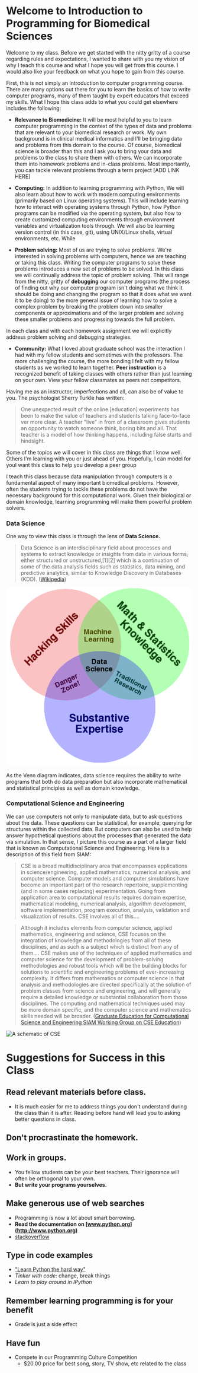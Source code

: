 # Welcome to Introduction to Programming for Biomedical Sciences

Welcome to my class. Before we get started with the nitty gritty of a course regarding rules and expectations, I wanted to share with you my vision of why I teach this course and what I hope you will get from this course. I would also like your feedback on what you hope to gain from this course.

First, this is not simply an introduction to computer programming course. There are many options out there for you to learn the basics of how to write computer programs, many of them taught by expert educators that exceed my skills. What I hope this class adds to what you could get elsewhere includes the following:

* **Relevance to Biomedicine:** It will be most helpful to you to learn computer programming in the context of the types of data and problems that are relevant to your biomedical research or work. My own background is in clinical medical informatics and I'll be bringing data and problems from this domain to the course. Of course, biomedical science is broader than this and I ask you to bring your data and problems to the class to share them with others. We can incorporate them into homework problems and in-class problems. Most importantly, you can tackle relevant problems through a term project [ADD LINK HERE]

* **Computing:** In addition to learning programming with Python, We will also learn about how to work with modern computing environments (primarily based on Linux operating systems). This will include learning how to interact with operating systems through Python, how Python programs can be modified via the operating system, but also how to create customized computing environments through environment variables and virtualization tools through. We will also be learning version control (in this case, git), using UNIX/Linux shells, virtual environments, etc. While

* **Problem solving:** Most of us are trying to solve problems. We're interested in solving problems with computers, hence we are teaching or taking this class. Writing the computer programs to solve these problems introduces a new set of problems to be solved. In this class we will continually address the topic of problem solving. This will range from the nitty, gritty of **debugging** our computer programs (the process of finding out why our computer program isn't doing what we think it should be doing and changing the program so that it does what we want it to be doing) to the more general issue of learning how to solve a complex problem by breaking the problem down into smaller components or approximations and of the larger problem and solving these smaller problems and progressing towards the full problem.

In each class and with each homework assignment we will explicitly address problem solving and debugging strategies.

* **Community:** What I loved about graduate school was the interaction I had with my fellow students and sometimes with the professors. The more challenging the course, the more bonding I felt with my fellow students as we worked to learn together. **Peer instruction** is a recognized benefit of taking classes with others rather than just learning on your own. View your fellow classmates as peers not competitors.

Having me as an instructor, imperfections and all, can also be of value to you. The psychologist Sherry Turkle has written:

>One unexpected result of the online [education] experiments has been to make the value of teachers and students talking face-to-face ver more clear. A teacher "live" in from of a classroom gives students an opportunity to watch someone think, boring bits and all. That teacher is a model of how thinking happens, including false starts and hindsight.

Some of the topics we will cover in this class are things that I know well. Others I'm learning with you or just ahead of you. Hopefully, I can model for youI want this class to help you develop a peer group

I teach this class because data manipulation through computers is a fundamental aspect of many important biomedical problems. However, often the students trying to tackle these problems do not have the necessary background for this computational work. Given their biological or domain knowledge, learning programming will make them powerful problem solvers.

### Data Science

One way to view this class is through the lens of **Data Science.**

>Data Science is an interdisciplinary field about processes and systems to extract knowledge or insights from data in various forms, either structured or unstructured,[1][2] which is a continuation of some of the data analysis fields such as statistics, data mining, and predictive analytics, similar to Knowledge Discovery in Databases (KDD). ([Wikipedia](https://en.wikipedia.org/wiki/Data_science))

![Data Science Diagram](./Data_Science_VD.png)

As the Venn diagram indicates, data science requires the ability to write programs that both do data preparation but also incorporate mathematical and statistical principles as well as domain knowledge.

### Computational Science and Engineering

We can use computers not only to manipulate data, but to ask questions about the data. These questions can be statistical, for example, querying for structures within the collected data. But computers can also be used to help answer hypothetical questions about the processes that generated the data via simulation. In that sense, I picture this course as a part of a larger field that is known as Computational Science and Engineering. Here is a description of this field from SIAM:

>CSE is a broad multidisciplinary area that encompasses applications in science/engineering, applied mathematics, numerical analysis, and computer science. Computer models and computer simulations have become an important part of the research repertoire, supplementing (and in some cases replacing) experimentation. Going from application area to computational results requires domain expertise, mathematical modeling, numerical analysis, algorithm development, software implementation, program execution, analysis, validation and visualization of results. CSE involves all of this....

>Although it includes elements from computer science, applied mathematics, engineering and science, CSE focuses on the integration of knowledge and methodologies from all of these disciplines, and as such is a subject which is distinct from any of them....
>CSE makes use of the techniques of applied mathematics and computer science for the development of problem-solving methodologies and robust tools which will be the building blocks for solutions to scientific and engineering problems of ever-increasing complexity. It differs from mathematics or computer science in that analysis and methodologies are directed specifically at the solution of problem classes from science and engineering, and will generally require a detailed knowledge or substantial collaboration from those disciplines. The computing and mathematical techniques used may be more domain specific, and the computer science and mathematics skills needed will be broader. ([Graduate Education for Computational Science and Engineering
SIAM Working Group on CSE Education](https://www.siam.org/students/resources/report.php))

![A schematic of CSE](https://www.siam.org/students/resources/images/cse1.jpg)

# Suggestions for Success in this Class

## Read relevant materials before class.

* It is much easier for me to address things you don't understand during the class than it is after. Reading before hand will lead you to asking better questions in class.

## Don't procrastinate the homework.

## Work in groups.

*  You fellow students can be your best teachers. Their ignorance will often be orthogonal to your own.
* **But write your programs yourselves.**

## Make generous use of web searches

* Programming is now a lot about smart borrowing.
* **Read the documentation on [www.python.org](http://www.python.org)**
* [stackoverflow](http://stackoverflow.com/)

## Type in code examples
*  ["Learn Python the hard way"](http://learnpythonthehardway.org/book/intro.html)
* *Tinker with code:* change, break things
* *Learn to play around in IPython*

## Remember learning programming is for your benefit
* Grade is just a side effect

## Have fun

* Compete in our Programming Culture Competition
	* $20.00 price for best song, story, TV show, etc related to the class
